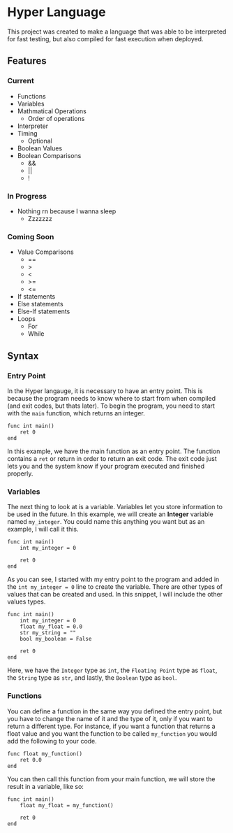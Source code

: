 # Hyper Language
This project was created to make a language that was able to be interpreted
for fast testing, but also compiled for fast execution when deployed.

## Features
### Current
- Functions
- Variables
- Mathmatical Operations
    - Order of operations
- Interpreter
- Timing
    - Optional
- Boolean Values
- Boolean Comparisons
    - &&
    - ||
    - !

### In Progress
- Nothing rn because I wanna sleep
    - Zzzzzzz

### Coming Soon
- Value Comparisons
    - ==
    - \>
    - <
    - \>=
    - <=
- If statements
- Else statements
- Else-If statements
- Loops
    - For
    - While

## Syntax
### Entry Point
In the Hyper langauge, it is necessary to have an entry point. This is because the program needs to
know where to start from when compiled (and exit codes, but thats later).
To begin the program, you need to start with the `main` function, which returns an integer.
```
func int main()
    ret 0
end
```
In this example, we have the main function as an entry point. The function contains a `ret` or return
in order to return an exit code. The exit code just lets you and the system know if your program
executed and finished properly.

### Variables
The next thing to look at is a variable. Variables let you store information to be used in the future.
In this example, we will create an **Integer** variable named `my_integer`. You could name this
anything you want but as an example, I will call it this.
```
func int main()
    int my_integer = 0

    ret 0
end
```
As you can see, I started with my entry point to the program and added in the `int my_integer = 0`
line to create the variable. There are other types of values that can be created and used. In this snippet, I will include the other values types.
```
func int main()
    int my_integer = 0
    float my_float = 0.0
    str my_string = ""
    bool my_boolean = False

    ret 0
end
```
Here, we have the `Integer` type as `int`, the `Floating Point` type as `float`, the `String` type as
`str`, and lastly, the `Boolean` type as `bool`.

### Functions
You can define a function in the same way you defined the entry point, but you have to change the name of it and the type of it, only if you want to return a different type. For instance, if you want a function that returns a float value and you want the function to be called `my_function` you would add the following to your code.
```
func float my_function()
    ret 0.0
end
```
You can then call this function from your main function, we will store the result in a variable, like so:
```
func int main()
    float my_float = my_function()

    ret 0
end
```